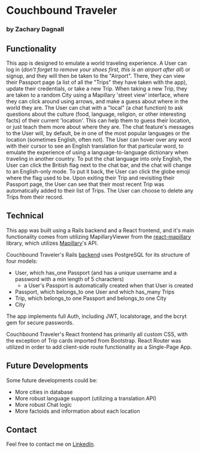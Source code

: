 # Couchbound Traveler

### by Zachary Dagnall

## Functionality

This app is designed to emulate a world traveling experience. A User can log in (_don't forget to remove your shoes first, this is an airport after all_) or signup, and they will then be taken to the "Airport". There, they can view their Passport page (a list of all the "Trips" they have taken with the app), update their credentials, or take a new Trip. When taking a new Trip, they are taken to a random City using a Mapillary 'street view' interface, where they can click around using arrows, and make a guess about where in the world they are. The User can chat with a "local" (a chat function) to ask questions about the culture (food, language, religion, or other interesting facts) of their current 'location'. This can help them to guess their location, or just teach them more about where they are. The chat feature's messages to the User will, by default, be in one of the most popular languages or the location (sometimes English, often not). The User can hover over any word with their cursor to see an English translation for that particular word, to emulate the experience of using a language-to-language dictionary when traveling in another country. To put the chat language into only English, the User can click the British flag next to the chat bar, and the chat will change to an English-only mode. To put it back, the User can click the globe emoji where the flag used to be. Upon exiting their Trip and revisiting their Passport page, the User can see that their most recent Trip was automatically added to their list of Trips. The User can choose to delete any Trips from their record.

## Technical

This app was built using a Rails backend and a React frontend, and it's main functionality comes from utilizing MapillaryViewer from the <a href="https://www.npmjs.com/package/react-mapillary" target="_blank">react-mapillary</a> library, which utilizes [Mapillary](https://www.mapillary.com/)'s API.

Couchbound Traveler's Rails [backend](https://github.com/ZacharyDagnall/couchbound-traveler/tree/master/backend) uses PostgreSQL for its structure of four models:

- User, which has_one Passport (and has a unique username and a password with a min length of 5 characters)
  - a User's Passport is automatically created when that User is created
- Passport, which belongs_to one User and which has_many Trips
- Trip, which belongs_to one Passport and belongs_to one City
- City

The app implements full Auth, including JWT, localstorage, and the bcryt gem for secure passwords.

Couchbound Traveler's React frontend has primarily all custom CSS, with the exception of Trip cards imported from Bootstrap. React Router was utilized in order to add client-side route functionality as a Single-Page App.

## Future Developments

Some future developments could be:

- More cities in database
- More robust language support (utilizing a translation API)
- More robust Chat logic
- More factoids and information about each location

## Contact

Feel free to contact me on [LinkedIn](https://www.linkedin.com/in/zachary-dagnall/).
